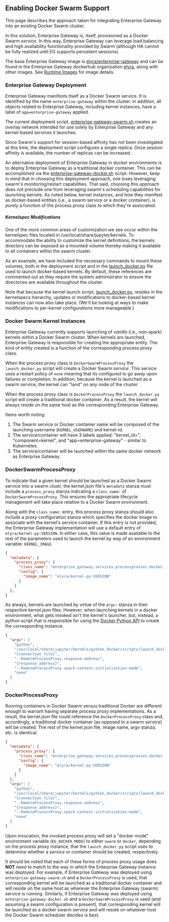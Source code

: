 ## Enabling Docker Swarm Support
This page describes the approach taken for integrating Enterprise Gateway into an existing
Docker Swarm cluster.

In this solution, Enterprise Gateway is, itself, provisioned as a Docker Swarm _service_.  In this way, Enterprise Gateway can leverage load 
balancing and high availability functionality provided by Swarm (although HA cannot be
fully realized until EG supports persistent sessions).

The base Enterprise Gateway image is [elyra/enterprise-gateway](https://hub.docker.com/r/elyra/enterprise-gateway/) 
and can be found in the Enterprise Gateway dockerhub organization [elyra](https://hub.docker.com/r/elyra/), along with
other images.  See [Runtime Images](docker.html#runtime-images) for image details.

### Enterprise Gateway Deployment
Enterprise Gateway manifests itself as a Docker Swarm service.  It is identified by the name `enterprise-gateway` within the cluster. 
In addition, all objects related to Enterprise Gateway, including kernel instances, have 
a label of `app=enterprise-gateway` applied.

The current deployment script, [enterprise-gateway-swarm.sh](https://github.com/jupyter/enterprise_gateway/blob/master/etc/docker/enterprise-gateway-swarm.sh) creates an overlay network intended for use solely by Enterprise Gateway and any kernel-based services it launches.

Since Swarm's support for session-based affinity has not been investigated at this time, the deployment script  configures a single replica.  Once session affinity is available, the number of replicas can be increased.

An alternative deployment of Enterprise Gateway in docker environments is to deploy Enterprise Gateway as a traditional docker container.  This can be accomplished via the [enterprise-gateway-docker.sh](https://github.com/jupyter/enterprise_gateway/blob/master/etc/docker/enterprise-gateway-docker.sh) script.  However, keep in mind that in choosing this deployment approach, one loses leveraging swarm's monitoring/restart capabilities.  That said, choosing this approach does not preclude one from leveraging swarm's scheduling capabilities for launching kernels.  As noted below, kernel instances, and how they manifest as docker-based entities (i.e., a swarm service or a docker container), is purely a function of the process proxy class to which they're associated.

##### Kernelspec Modifications
One of the more common areas of customization we see occur within the kernelspec files located
in /usr/local/share/jupyter/kernels.  To accommodate the ability to customize the kernel definitions,
the kernels directory can be exposed as a mounted volume thereby making 
it available to all containers within the swarm cluster.

As an example, we have included the necessary commands to mount these volumes, both in the deployment script and in the [launch_docker.py](https://github.com/jupyter/enterprise_gateway/blob/master/etc/kernel-launchers/docker/scripts/launch_docker.py) file used to launch docker-based kernels.  By default, these references are commented out as they require the system administrator to ensure the directories are available throughout the cluster.

Note that because the kernel launch script, [launch_docker.py](https://github.com/jupyter/enterprise_gateway/blob/master/etc/kernel-launchers/docker/scripts/launch_docker.py), 
resides in the kernelspecs hierarchy, updates or modifications to docker-based kernel instances can now 
also take place.  (We'll be looking at ways to make modifications to per-kernel configurations more manageable.)

### Docker Swarm Kernel Instances
Enterprise Gateway currently supports launching of _vanilla_ (i.e., non-spark) kernels within a Docker Swarm cluster.  When kernels are launched, Enterprise Gateway is responsible for creating the appropriate entity.  The kind of entity created is a function of the corresponding process proxy class.  

When the process proxy class is `DockerSwarmProcessProxy` the `launch_docker.py` script will create a Docker Swarm _service_.  This service uses a restart policy of `none` meaning that its configured to go away upon failures or completion.  In addition, because the kernel is launched as a swarm service, the kernel can "land" on any node of the cluster.

When the process proxy class is `DockerProcessProxy` the `launch_docker.py` script will create a traditional docker _container_.  As a result, the kernel will always reside on the same host as the corresponding Enterprise Gateway.

Items worth noting:
1. The Swarm service or Docker container name will be composed of the launching username (`KERNEL_USERNAME`) and kernel-id.
2. The service/container will have 3 labels applied: "kernel_id=<kernel-id>", "component=kernel", and "app=enterprise-gateway" - similar to Kubernetes.
3. The service/container will be launched within the same docker network as Enterprise Gateway.


### DockerSwarmProcessProxy
To indicate that a given kernel should be launched as a Docker Swarm service into a swarm clustr, the
kernel.json file's `metadata` stanza  must include a `process_proxy` stanza indicating a `class_name:`  of 
`DockerSwarmProcessProxy`. This ensures the appropriate lifecycle management will take place relative
to a Docker Swarm environment.

Along with the `class_name:` entry, this process proxy stanza should also include a proxy 
configuration stanza  which specifies the docker image to associate with the kernel's
service container.  If this entry is not provided, the Enterprise Gateway implementation will use a default 
entry of `elyra/kernel-py:VERSION`.  In either case, this value is made available to the 
rest of the parameters used to launch the kernel by way of an environment variable: 
`KERNEL_IMAGE`.

```json
{
  "metadata": {
    "process_proxy": {
      "class_name": "enterprise_gateway.services.processproxies.docker_swarm.DockerSwarmProcessProxy",
      "config": {
        "image_name": "elyra/kernel-py:VERSION"
      }
    }
  },
}
```
As always, kernels are launched by virtue of the `argv:` stanza in their respective kernel.json
files.  However, when launching kernels in a docker environment, what gets
invoked isn't the kernel's launcher, but, instead, a python script that is responsible
for using the [Docker Python API](https://docker-py.readthedocs.io/en/stable/) to 
create the corresponding instance.  

```json
{
  "argv": [
    "python",
    "/usr/local/share/jupyter/kernels/python_docker/scripts/launch_docker.py",
    "{connection_file}",
    "--RemoteProcessProxy.response-address",
    "{response_address}",
    "--RemoteProcessProxy.spark-context-initialization-mode",
    "none"
  ]
}
```

### DockerProcessProxy
Running containers in Docker Swarm versus traditional Docker are different enough to warrant having
separate process proxy implementations.  As a result, the kernel.json file could reference the `DockerProcessProxy` class and, accordingly, a traditional docker container (as opposed to a swarm _service_) will be created.  The rest of the kernel.json file, image name, argv stanza, etc. is identical.
```json
{
  "metadata": {
    "process_proxy": {
      "class_name": "enterprise_gateway.services.processproxies.docker_swarm.DockerProcessProxy",
      "config": {
        "image_name": "elyra/kernel-py:VERSION"
      }
    }
  },
  "argv": [
    "python",
    "/usr/local/share/jupyter/kernels/python_docker/scripts/launch_docker.py",
    "{connection_file}",
    "--RemoteProcessProxy.response-address",
    "{response_address}",
    "--RemoteProcessProxy.spark-context-initialization-mode",
    "none"
  ]
}
```
Upon invocation, the invoked process proxy will set a "docker mode" environment variable (`EG_DOCKER_MODE`) to either `swarm` or `docker`, depending on the process proxy instance, that the `launch_docker.py` script uses to determine whether a _service_ or _container_ should be created, respectively.

It should be noted that each of these forms of process proxy usage does **NOT** need to match to the way in which the Enterprise Gateway instance was deployed.  For example, if Enterprise Gateway was deployed using `enterprise-gateway-swarm.sh` and a `DockerProcessProxy` is used, that corresponding kernel will be launched as a traditional docker container and will reside on the same host as wherever the Enterprise Gateway (swarm) service is running.  Similarly, if Enterprise Gateway was deployed using `enterprise-gateway-docker.sh` and a `DockerSwarmProcessProxy` is used (and assuming a swarm configuration is present), that corresponding kernel will be launched as a docker swarm service and will reside on whatever host the Docker Swarm scheduler decides is best.

